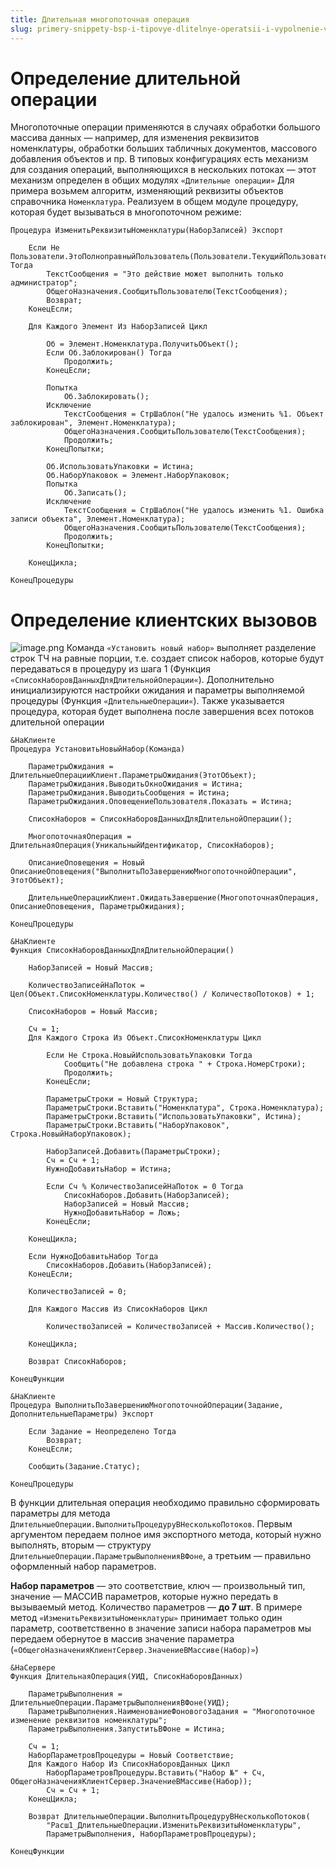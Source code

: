 ```yaml
---
title: Длительная многопоточная операция
slug: primery-snippety-bsp-i-tipovye-dlitelnye-operatsii-i-vypolnenie-v-fone/dlitelnaya-mnogopotochnaya-operatsiya
---
```

# Определение длительной операции
Многопоточные операции применяются в случаях обработки большого массива данных — например, для изменения реквизитов номенклатуры, обработки больших табличных документов, массового добавления объектов и пр.
В типовых конфигурациях есть механизм для создания операций, выполняющихся в нескольких потоках — этот механизм определен в общих модулях `«Длительные операции»`
Для примера возьмем алгоритм, изменяющий реквизиты объектов справочника `Номенклатура`. Реализуем в общем модуле процедуру, которая будет вызываться в многопоточном режиме:
```bsl
Процедура ИзменитьРеквизитыНоменклатуры(НаборЗаписей) Экспорт
 
	Если Не Пользователи.ЭтоПолноправныйПользователь(Пользователи.ТекущийПользователь()) Тогда
		ТекстСообщения = "Это действие может выполнить только администратор";
		ОбщегоНазначения.СообщитьПользователю(ТекстСообщения);
		Возврат;
	КонецЕсли;
	
	Для Каждого Элемент Из НаборЗаписей Цикл
		
		Об = Элемент.Номенклатура.ПолучитьОбъект();
		Если Об.Заблокирован() Тогда
			Продолжить;
		КонецЕсли;
		
		Попытка 
			Об.Заблокировать();
		Исключение
			ТекстСообщения = СтрШаблон("Не удалось изменить %1. Объект заблокирован", Элемент.Номенклатура);
			ОбщегоНазначения.СообщитьПользователю(ТекстСообщения);
			Продолжить;
		КонецПопытки;
		
		Об.ИспользоватьУпаковки = Истина;
		Об.НаборУпаковок = Элемент.НаборУпаковок;
		Попытка
			Об.Записать();
		Исключение
			ТекстСообщения = СтрШаблон("Не удалось изменить %1. Ошибка записи объекта", Элемент.Номенклатура);
			ОбщегоНазначения.СообщитьПользователю(ТекстСообщения);
			Продолжить;
		КонецПопытки;
		
	КонецЦикла;
	
КонецПроцедуры
```

# Определение клиентских вызовов
![image.png](https://sinenikolsky.ru/s/QEWSKmHn7HKGJX4/download?path=%2F2025%2F04%2F16&files=0f68e5a7-bd92-4e6a-9d6b-4972c5ed1f44.png)
Команда `«Установить новый набор»` выполняет разделение строк ТЧ на равные порции, т.е. создает список наборов, которые будут передаваться в процедуру из шага 1 (Функция `«СписокНаборовДанныхДляДлительнойОперации«`). Дополнительно инициализируются настройки ожидания и параметры выполняемой процедуры (Функция `«ДлительныеОперации«`). Также указывается процедура, которая будет выполнена после завершения всех потоков длительной операции
```bsl
&НаКлиенте
Процедура УстановитьНовыйНабор(Команда)
	
	ПараметрыОжидания = ДлительныеОперацииКлиент.ПараметрыОжидания(ЭтотОбъект);
	ПараметрыОжидания.ВыводитьОкноОжидания = Истина;
	ПараметрыОжидания.ВыводитьСообщения = Истина;
	ПараметрыОжидания.ОповещениеПользователя.Показать = Истина;
	
	СписокНаборов = СписокНаборовДанныхДляДлительнойОперации();
	
	МногопоточнаяОперация = ДлительнаяОперация(УникальныйИдентификатор, СписокНаборов);
	
	ОписаниеОповещения = Новый ОписаниеОповещения("ВыполнитьПоЗавершениюМногопоточнойОперации", ЭтотОбъект);
	
	ДлительныеОперацииКлиент.ОжидатьЗавершение(МногопоточнаяОперация, ОписаниеОповещения, ПараметрыОжидания); 
	
КонецПроцедуры
 
&НаКлиенте
Функция СписокНаборовДанныхДляДлительнойОперации()
 
	НаборЗаписей = Новый Массив;
	
	КоличествоЗаписейНаПоток = Цел(Объект.СписокНоменклатуры.Количество() / КоличествоПотоков) + 1;
	
	СписокНаборов = Новый Массив;
	
	Сч = 1;
	Для Каждого Строка Из Объект.СписокНоменклатуры Цикл
		
		Если Не Строка.НовыйИспользоватьУпаковки Тогда
			Сообщить("Не добавлена строка " + Строка.НомерСтроки);
			Продолжить;
		КонецЕсли;
		
		ПараметрыСтроки = Новый Структура;
		ПараметрыСтроки.Вставить("Номенклатура", Строка.Номенклатура);
		ПараметрыСтроки.Вставить("ИспользоватьУпаковки", Истина);
		ПараметрыСтроки.Вставить("НаборУпаковок", Строка.НовыйНаборУпаковок);
		
		НаборЗаписей.Добавить(ПараметрыСтроки);
		Сч = Сч + 1;
		НужноДобавитьНабор = Истина;
		
		Если Сч % КоличествоЗаписейНаПоток = 0 Тогда
			СписокНаборов.Добавить(НаборЗаписей);
			НаборЗаписей = Новый Массив;
			НужноДобавитьНабор = Ложь;
		КонецЕсли;
		
	КонецЦикла;
	
	Если НужноДобавитьНабор Тогда
		СписокНаборов.Добавить(НаборЗаписей);
	КонецЕсли;
	
	КоличествоЗаписей = 0;
	
	Для Каждого Массив Из СписокНаборов Цикл
		
		КоличествоЗаписей = КоличествоЗаписей + Массив.Количество();
		
	КонецЦикла;	
	
	Возврат СписокНаборов;
	
КонецФункции
 
&НаКлиенте
Процедура ВыполнитьПоЗавершениюМногопоточнойОперации(Задание, ДополнительныеПараметры) Экспорт
	
	Если Задание = Неопределено Тогда
		Возврат;
	КонецЕсли;
	
	Сообщить(Задание.Статус);
 
КонецПроцедуры
```
В функции длительная операция необходимо правильно сформировать параметры для метода `ДлительныеОперации.ВыполнитьПроцедуруВНесколькоПотоков`. Первым аргументом передаем полное имя экспортного метода, который нужно выполнять, вторым — структуру `ДлительныеОперации.ПараметрыВыполненияВФоне`, а третьим — правильно оформленный набор параметров.

**Набор параметров** — это соответствие, ключ — произвольный тип, значение — МАССИВ параметров, которые нужно передать в вызываемый метод. Количество параметров — **до 7 шт**. В примере метод `«ИзменитьРеквизитыНоменклатуры»` принимает только один параметр, соответственно в значение записи набора параметров мы передаем обернутое в массив значение параметра (`«ОбщегоНазначенияКлиентСервер.ЗначениеВМассиве(Набор)»`)
```bsl
&НаСервере
Функция ДлительнаяОперация(УИД, СписокНаборовДанных)
 
	ПараметрыВыполнения = ДлительныеОперации.ПараметрыВыполненияВФоне(УИД);
	ПараметрыВыполнения.НаименованиеФоновогоЗадания = "Многопоточное изменение реквизитов номенклатуры";
	ПараметрыВыполнения.ЗапуститьВФоне = Истина;
	
	Сч = 1;
	НаборПараметровПроцедуры = Новый Соответствие;
	Для Каждого Набор Из СписокНаборовДанных Цикл
		НаборПараметровПроцедуры.Вставить("Набор №" + Сч, ОбщегоНазначенияКлиентСервер.ЗначениеВМассиве(Набор));
		Сч = Сч + 1;
	КонецЦикла;
	
	Возврат ДлительныеОперации.ВыполнитьПроцедуруВНесколькоПотоков(
		"Расш1_ДлительныеОперации.ИзменитьРеквизитыНоменклатуры", 
		ПараметрыВыполнения, НаборПараметровПроцедуры);
	
КонецФункции
```
